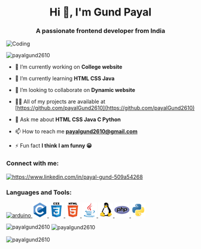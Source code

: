 <h1 align="center">Hi 👋, I'm Gund Payal</h1>
<h3 align="center">A passionate frontend developer from India</h3>

<img aline="right" alt="Coding" width="400" src="![image](https://github.com/user-attachments/assets/0cb6b7c9-29a0-4b3c-a43e-3c0ee239f607)">


<p align="left"> <img src="https://komarev.com/ghpvc/?username=payalgund2610&label=Profile%20views&color=0e75b6&style=flat" alt="payalgund2610" /> </p>

- 🔭 I’m currently working on **College website**

- 🌱 I’m currently learning **HTML CSS Java**

- 👯 I’m looking to collaborate on **Dynamic website**

- 👨‍💻 All of my projects are available at [https://github.com/payalGund2610](https://github.com/payalGund2610)

- 💬 Ask me about **HTML CSS Java C Python**

- 📫 How to reach me **payalgund2610@gmail.com**

- ⚡ Fun fact **I think I am funny 😀**

<h3 align="left">Connect with me:</h3>
<p align="left">
<a href="https://linkedin.com/in/https://www.linkedin.com/in/payal-gund-509a54268" target="blank"><img align="center" src="https://raw.githubusercontent.com/rahuldkjain/github-profile-readme-generator/master/src/images/icons/Social/linked-in-alt.svg" alt="https://www.linkedin.com/in/payal-gund-509a54268" height="30" width="40" /></a>
</p>

<h3 align="left">Languages and Tools:</h3>
<p align="left"> <a href="https://www.arduino.cc/" target="_blank" rel="noreferrer"> <img src="https://cdn.worldvectorlogo.com/logos/arduino-1.svg" alt="arduino" width="40" height="40"/> </a> <a href="https://www.cprogramming.com/" target="_blank" rel="noreferrer"> <img src="https://raw.githubusercontent.com/devicons/devicon/master/icons/c/c-original.svg" alt="c" width="40" height="40"/> </a> <a href="https://www.w3schools.com/css/" target="_blank" rel="noreferrer"> <img src="https://raw.githubusercontent.com/devicons/devicon/master/icons/css3/css3-original-wordmark.svg" alt="css3" width="40" height="40"/> </a> <a href="https://www.w3.org/html/" target="_blank" rel="noreferrer"> <img src="https://raw.githubusercontent.com/devicons/devicon/master/icons/html5/html5-original-wordmark.svg" alt="html5" width="40" height="40"/> </a> <a href="https://www.java.com" target="_blank" rel="noreferrer"> <img src="https://raw.githubusercontent.com/devicons/devicon/master/icons/java/java-original.svg" alt="java" width="40" height="40"/> </a> <a href="https://www.linux.org/" target="_blank" rel="noreferrer"> <img src="https://raw.githubusercontent.com/devicons/devicon/master/icons/linux/linux-original.svg" alt="linux" width="40" height="40"/> </a> <a href="https://www.php.net" target="_blank" rel="noreferrer"> <img src="https://raw.githubusercontent.com/devicons/devicon/master/icons/php/php-original.svg" alt="php" width="40" height="40"/> </a> <a href="https://www.python.org" target="_blank" rel="noreferrer"> <img src="https://raw.githubusercontent.com/devicons/devicon/master/icons/python/python-original.svg" alt="python" width="40" height="40"/> </a> </p>

<p><img align="left" src="https://github-readme-stats.vercel.app/api/top-langs?username=payalgund2610&show_icons=true&locale=en&layout=compact" alt="payalgund2610" /></p>

<p>&nbsp;<img align="center" src="https://github-readme-stats.vercel.app/api?username=payalgund2610&show_icons=true&locale=en" alt="payalgund2610" /></p>

<p><img align="center" src="https://github-readme-streak-stats.herokuapp.com/?user=payalgund2610&" alt="payalgund2610" /></p>
